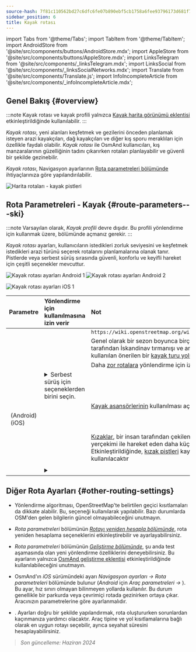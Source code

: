```yaml
---
source-hash: 7f81c110562bd27c6dfc6fe07b890ebf5cb1758a6fee93796173d681f752db77
sidebar_position: 6
title: Kayak rotası
---
```

import Tabs from '@theme/Tabs';
import TabItem from '@theme/TabItem';
import AndroidStore from '@site/src/components/buttons/AndroidStore.mdx';
import AppleStore from '@site/src/components/buttons/AppleStore.mdx';
import LinksTelegram from '@site/src/components/_linksTelegram.mdx';
import LinksSocial from '@site/src/components/_linksSocialNetworks.mdx';
import Translate from '@site/src/components/Translate.js';
import InfoIncompleteArticle from '@site/src/components/_infoIncompleteArticle.mdx';



## Genel Bakış {#overview}

:::note
Kayak rotası ve kayak profili yalnızca [Kayak harita görünümü eklentisi](../../plugins/ski-maps.md) etkinleştirildiğinde kullanılabilir.
:::

*Kayak rotası*, yeni alanları keşfetmek ve gezilerini önceden planlamak isteyen arazi kayakçıları, dağ kayakçıları ve diğer kış sporu meraklıları için özellikle faydalı olabilir. *Kayak rotası* ile OsmAnd kullanıcıları, kış manzaralarının güzelliğinin tadını çıkarırken rotaları planlayabilir ve güvenli bir şekilde gezinebilir.

*Kayak rotası*, Navigasyon ayarlarının [Rota parametreleri bölümünde](../guidance/navigation-settings.md#route-parameters) ihtiyaçlarınıza göre yapılandırılabilir.

![Harita rotaları - kayak pistleri](@site/static/img/navigation/routing/ski_routing_overview.png)


## Rota Parametreleri - Kayak {#route-parameters---ski}

:::note
Varsayılan olarak, *Kayak profili* devre dışıdır. Bu profili yönlendirme için kullanmak üzere, *<Translate android="true" ids="shared_string_menu,shared_string_settings,application_profiles"/>* bölümünde açmanız gerekir.
:::

*Kayak rotası* ayarları, kullanıcıların istedikleri zorluk seviyesini ve keşfetmek istedikleri arazi türünü seçerek rotalarını planlamalarına olanak tanır. Pistlerde veya serbest sürüş sırasında güvenli, konforlu ve keyifli hareket için çeşitli seçenekler mevcuttur.

<Tabs groupId="operating-systems" queryString="operating-systems">

<TabItem value="android" label="Android">

![Kayak rotası ayarları Android 1](@site/static/img/navigation/routing/skiing_routing_1_andr.png) ![Kayak rotası ayarları Android 2](@site/static/img/navigation/routing/skiing_routing_2_andr.png)

</TabItem>

<TabItem value="ios" label="iOS">

![Kayak rotası ayarları iOS 1](@site/static/img/navigation/routing/skiing_routing_ios_1.png)

</TabItem>

</Tabs>

| Parametre | Yönlendirme için kullanılmasına izin verir | Not |
|:------------|:---------------|:---------------|
|*<Translate android="true" ids="routing_attr_allow_skating_only_name"/>* | <Translate android="true" ids="routing_attr_allow_skating_only_description"/> | `https://wiki.openstreetmap.org/wiki/Piste_Maps#Type` |
|*<Translate android="true" ids="app_mode_ski_touring"/>* | <Translate android="true" ids="routing_attr_piste_type_skitour_description"/> | Genel olarak bir sezon boyunca birçok kayakçı tarafından İskandinav tırmanışı ve arazi inişi amacıyla kullanılan önerilen bir [kayak turu yolu](https://wiki.openstreetmap.org/wiki/Piste_Maps#Type) veya alanı. |
|*<Translate android="true" ids="routing_attr_allow_advanced_name"/>* | <Translate android="true" ids="routing_attr_allow_advanced_description"/> | Daha [zor rotalara](https://wiki.openstreetmap.org/wiki/Piste_Maps#Difficulty) yönlendirme için izin verilecektir. |
|*<Translate android="true" ids="routing_attr_freeride_policy_name"/>* | <details><summary> Serbest sürüş için seçeneklerden birini seçin. </summary>![Pist dışı Android](@site/static/img/navigation/routing/offpiste_android.png) </details> | |
|*<Translate android="true" ids="routing_attr_piste_type_downhill_name"/>* | <Translate android="true" ids="routing_attr_piste_type_downhill_description"/> | [Kayak asansörlerinin](https://wiki.openstreetmap.org/wiki/Piste_Maps#Ski_lifts) kullanılması açılacaktır |
|*<Translate android="true" ids="routing_attr_piste_type_nordic_name"/>*&nbsp;(Android) *<Translate ios="true" ids="routeInfo_piste_type_name"/>*&nbsp;(iOS) | <Translate android="true" ids="routing_attr_piste_type_nordic_description"/>| |
|*<Translate android="true" ids="routing_attr_allow_classic_only_name"/>* | <Translate android="true" ids="routing_attr_allow_classic_only_description"/>| |
|*<Translate android="true" ids="routing_attr_allow_expert_name"/>* | <Translate android="true" ids="routing_attr_allow_expert_description"/>| |
|*<Translate android="true" ids="routing_attr_piste_type_sled_name"/>* | <Translate android="true" ids="routing_attr_piste_type_sled_description"/> | [Kızaklar](https://wiki.openstreetmap.org/wiki/Piste_Maps#Type), bir insan tarafından çekilen veya yalnızca yerçekimi ile hareket eden daha küçük araçlardır. Etkinleştirildiğinde, [kızak pistleri](https://wiki.openstreetmap.org/wiki/Piste_Maps#Type) kayak rotası için kullanılacaktır |
|*<Translate android="true" ids="routing_attr_allow_intermediate_name"/>* | <Translate android="true" ids="routing_attr_allow_intermediate_description"/>| |
|*<Translate android="true" ids="routing_attr_difficulty_preference_name"/>* | <details><summary> <Translate android="true" ids="routing_attr_difficulty_preference_description"/> </summary>![Pist dışı Android](@site/static/img/navigation/routing/offpiste_android.png) </details> | |


## Diğer Rota Ayarları {#other-routing-settings}

- Yönlendirme algoritması, OpenStreetMap'te belirtilen geçici kısıtlamaları da dikkate alabilir. Bu, *[<Translate android="true" ids="temporary_conditional_routing"/>](../routing/osmand-routing.md#consider-temporary-limitations)* seçeneği kullanılarak yapılabilir. Bazı durumlarda OSM'den gelen bilgilerin güncel olmayabileceğini unutmayın.

- *Rota parametreleri* bölümünün [*Rotayı yeniden hesapla bölümünde*](../../navigation/guidance/navigation-settings.md#recalculate-route), rota yeniden hesaplama seçeneklerini etkinleştirebilir ve ayarlayabilirsiniz.

- *Rota parametreleri* bölümünün [*Geliştirme bölümünde*](../guidance/navigation-settings.md#development-settings), şu anda test aşamasında olan yeni yönlendirme özelliklerini deneyebilirsiniz. Bu ayarların yalnızca [OsmAnd geliştirme eklentisi](../../plugins/development.md) etkinleştirildiğinde kullanılabileceğini unutmayın.

- OsmAnd'ın *iOS* sürümündeki *[<Translate ios="true" ids="road_speeds"/>](../guidance/navigation-settings.md#road-speeds)* ayarı *Navigasyon ayarları → Rota parametreleri* bölümünde bulunur (*Android* için *Araç parametreleri → [<Translate android="true" ids="default_speed_setting_title"/>](../guidance/navigation-settings.md#default-speed--road-speeds)*). Bu ayar, hız sınırı olmayan bilinmeyen yollarda kullanılır. Bu durum genellikle bir parkurda veya çevrimiçi rotada gezinirken ortaya çıkar. Aracınızın parametrelerine göre ayarlanmalıdır.

- *[<Translate ios="true" ids="vehicle_parameters"/>](../guidance/navigation-settings.md#vehicle-parameters)*. Ayarları doğru bir şekilde yapılandırmak, rota oluştururken sorunlardan kaçınmanıza yardımcı olacaktır. Araç tipine ve yol kısıtlamalarına bağlı olarak en uygun rotayı seçebilir, ayrıca seyahat süresini hesaplayabilirsiniz.

> *Son güncelleme: Haziran 2024*